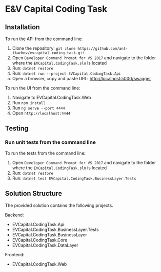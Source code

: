 # E&V Capital Coding Task

## Installation

To run the API from the command line:

1. Clone the repository: `git clone https://github.com/ant-tkachov/evcapital-coding-task.git`
2. Open `Developer Command Prompt for VS 2017` and navigate to the folder where the `EVCapital.CodingTask.sln` is located
3. Run: `dotnet restore`
4. Run: `dotnet run --project EVCapital.CodingTask.Api`
5. Open a browser, copy and paste URL: [http://localhost:5000/swagger](http://localhost:5000/swagger)

To run the UI from the command line:

1. Navigate to EVCapital.CodingTask.Web
2. Run `npm install`
3. Run `ng serve --port 4444`
4. Open `http://localhost:4444`

## Testing

### Run unit tests from the command line

To run the tests from the command line:
1. Open `Developer Command Prompt for VS 2017` and navigate to the folder where the `EVCapital.CodingTask.sln` is located
2. Run: `dotnet restore`
3. Run: `dotnet test EVCapital.CodingTask.BusinessLayer.Tests`

## Solution Structure

The provided solution contains the following projects.

Backend:
* EVCapital.CodingTask.Api
* EVCapital.CodingTask.BusinessLayer.Tests
* EVCapital.CodingTask.BusinessLayer
* EVCapital.CodingTask.Core
* EVCapital.CodingTask.DataLayer

Frontend:
* EVCapital.CodingTask.Web
